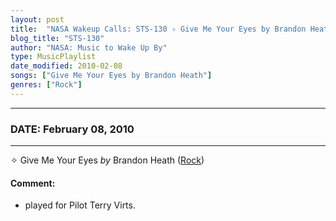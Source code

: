 ```yaml
---
layout: post
title:  "NASA Wakeup Calls: STS-130 ✧ Give Me Your Eyes by Brandon Heath ✵ February 08, 2010"
blog_title: "STS-130"
author: "NASA: Music to Wake Up By"
type: MusicPlaylist
date_modified: 2010-02-08
songs: ["Give Me Your Eyes by Brandon Heath"]
genres: ["Rock"]
---
```


----
### DATE: February 08, 2010
----
✧ Give Me Your Eyes *by* Brandon Heath ([Rock](https://www.discogs.com/genre/Rock)) <a target="blank_" href="https://www.discogs.com/Brandon-Heath-Give-Me-Your-Eyes/release/3881762">
    <i class="fas fa-compact-disc"
       title="Discogs entry for this song"
       alt="Discogs entry for this song"
       style="font-size: 1.1em;"></i></a>
    

#### Comment:
* played for Pilot Terry Virts.



<br/>
<center>
	<a target="_blank"
	   href="https://twitter.com/intent/tweet?hashtags=Space,NASA,Playlist,NASAWakeupCalls,SpaceProgram&text=🚀 {{ page.author}}, {{ page.title }}. {{ site.url }}{{ page.url }}&via=nasawakeupcalls"><i class="fab fa-twitter" title="Tweet this page" alt="Tweet this page" style="font-size: 1.3em;"></i></a>
	&nbsp; 	<i class="fas fa-user-astronaut" style="font-size: 1.5em;"></i> &nbsp;
    <a id="custom_amazon_link"
       type="amzn" search="#"
       category="popular music">
    <i class="fab fa-amazon" style="font-size: 1.3em;"></i></a>
</center>

<!-- Randomly resolve an individual entry from a song array -->
<script src="/assets/javascript/seedrandom.min.js"></script>
<script>
  var wake_me_up = ["Give Me Your Eyes by Brandon Heath"];
  var prng = new Math.seedrandom();
  function randomSong() {
    song = wake_me_up[Math.floor(Math.random() * wake_me_up.length)];
    var amazon_link = document.getElementById("custom_amazon_link");
    amazon_link.setAttribute("search", song);
  }
  window.onload = randomSong();
</script>
